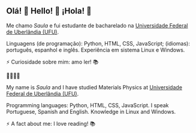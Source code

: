 ## Olá! 👋 Hello! 👋 ¡Hola! 👋

Me chamo *Saula* e fui estudante de bacharelado na [Universidade Federal de Uberlândia (UFU)](http://www.ufu.br/). 

Linguagens (de programação): Python, HTML, CSS, JavaScript; (idiomas): português, espanhol e inglês. Experiência em sistema Linux e Windows.

⚡ Curiosidade sobre mim: amo ler! :books:

:sparkling_heart::sparkling_heart::sparkling_heart::sparkling_heart:

My name is *Saula* and I have studied Materials Physics at [Universidade Federal de Uberlândia (UFU)](http://www.ufu.br/).

Programming languages: Python, HTML, CSS, JavaScript. I speak Portuguese, Spanish and English. Knowledge in Linux and Windows.

⚡ A fact about me: I love reading! :books:

